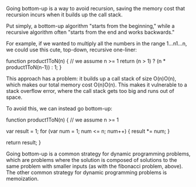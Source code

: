 
Going bottom-up is a way to avoid recursion, saving the memory cost that recursion incurs when it builds up the call stack.

Put simply, a bottom-up algorithm "starts from the beginning," while a recursive algorithm often "starts from the end and works backwards."

For example, if we wanted to multiply all the numbers in the range 1...n1...n, we could use this cute, top-down, recursive one-liner:

function product1ToN(n) {
  // we assume n >= 1
  return (n > 1) ? (n * product1ToN(n-1)) : 1;
}

This approach has a problem: it builds up a call stack of size O(n)O(n), which makes our total memory cost O(n)O(n). This makes it vulnerable to a stack overflow error, where the call stack gets too big and runs out of space.

To avoid this, we can instead go bottom-up:

function product1ToN(n) {
  // we assume n >= 1

  var result = 1;
  for (var num = 1; num <= n; num++) {
      result *= num;
  }

  return result;
}

Going bottom-up is a common strategy for dynamic programming problems, which are problems where the solution is composed of solutions to the same problem with smaller inputs (as with the fibonacci problem, above). The other common strategy for dynamic programming problems is memoization.
